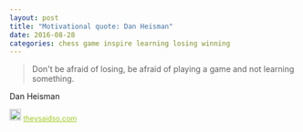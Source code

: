 ```yaml
---
layout: post
title: "Motivational quote: Dan Heisman"
date: 2016-08-28
categories: chess game inspire learning losing winning
---
```

> Don't be afraid of losing, be afraid of playing a game and not learning something.

Dan Heisman

<span style="z-index:50;font-size:0.9em;"><img src="https://theysaidso.com/branding/theysaidso.png" height="20" width="20" alt="theysaidso.com"/><a href="https://theysaidso.com" title="Powered by quotes from theysaidso.com" style="color: #9fcc25; margin-left: 4px; vertical-align: middle;">theysaidso.com</a></span>
